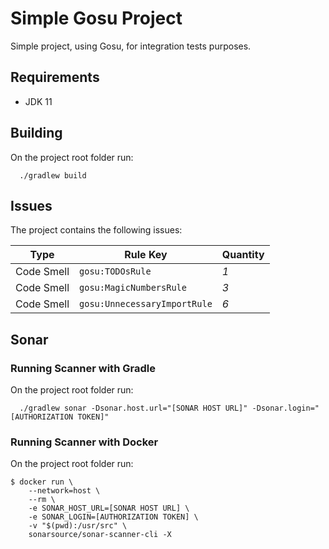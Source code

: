 # Simple Gosu Project

Simple project, using Gosu, for integration tests purposes.

## Requirements

- JDK 11

## Building

On the project root folder run:
```shell
  ./gradlew build
```

## Issues

The project contains the following issues:

| Type       | Rule Key                     | Quantity |
|------------|------------------------------|----------|
| Code Smell | `gosu:TODOsRule`             | *1*      |
| Code Smell | `gosu:MagicNumbersRule`      | *3*      |
| Code Smell | `gosu:UnnecessaryImportRule` | *6*      |

## Sonar

### Running Scanner with Gradle

On the project root folder run:
```shell
  ./gradlew sonar -Dsonar.host.url="[SONAR HOST URL]" -Dsonar.login="[AUTHORIZATION TOKEN]"
```

### Running Scanner with Docker

On the project root folder run:
```shell
$ docker run \
    --network=host \
    --rm \
    -e SONAR_HOST_URL=[SONAR HOST URL] \
    -e SONAR_LOGIN=[AUTHORIZATION TOKEN] \
    -v "$(pwd):/usr/src" \
    sonarsource/sonar-scanner-cli -X
```


